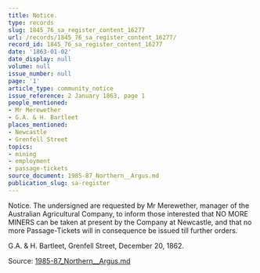 ```yaml
---
title: Notice.
type: records
slug: 1845_76_sa_register_content_16277
url: /records/1845_76_sa_register_content_16277/
record_id: 1845_76_sa_register_content_16277
date: '1863-01-02'
date_display: null
volume: null
issue_number: null
page: '1'
article_type: community_notice
issue_reference: 2 January 1863, page 1
people_mentioned:
- Mr Merewether
- G.A. & H. Bartleet
places_mentioned:
- Newcastle
- Grenfell Street
topics:
- mining
- employment
- passage-tickets
source_document: 1985-87_Northern__Argus.md
publication_slug: sa-register
---
```


Notice.  The undersigned are requested by Mr Merewether, manager of the Australian Agricultural Company, to inform those interested that NO MORE MINERS can be taken at present by the Company at Newcastle, and that no more Passage-Tickets will in consequence be issued till further orders.

G.A. & H. Bartleet, Grenfell Street, December 20, 1862.


Source: [1985-87_Northern__Argus.md](/downloads/markdown/1985-87_Northern__Argus.md)
